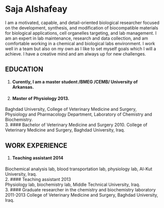 # Saja Alshafeay 


I am a motivated, capable, and detail-oriented biological researcher focused on the development, synthesis, and modification of biocompatible materials for biological applications, cell organelles targeting, and lab management. I am an expert in lab maintenance, research and data collection, and am comfortable working in a chemical and biological labs environment. I work well in a team but also on my own as I like to set myself goals which I will a achieve. I have a creative mind and am always up for new challenges. 

## **EDUCATION**  

1. #### Curently, I am a master student /BMEG /CEMB/ University of Arkansas.   
2. #### Master of Physiology 2013. 
Baghdad University, College of Veterinary Medicine and Surgery, Physiology and Pharmacology Department, Laboratory of Chemistry and Biochemistry.    
3. #### Bachelor of Veterinary Medicine and Surgery 	2010.
College of Veterinary Medicine and Surgery, Baghdad University, Iraq.


## WORK EXPERIENCE 

1. #### Teaching assistant 	2014  
Biochemical analysis lab, blood transportation lab, physiology lab, Al-Kut University, Iraq.  
2. #### Teaching assistant 	2013  
Physiology lab, biochemistry lab, Middle Technical University, Iraq.  
3. #### Graduate researcher in the chemistry and biochemistry laboratory 	2011-2013 
College of Veterinary Medicine and Surgery, Baghdad University, Iraq.








